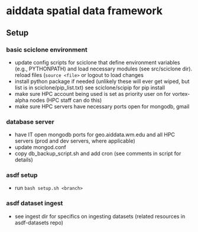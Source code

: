 # aiddata spatial data framework


## Setup

### basic sciclone environment
- update config scripts for sciclone that define environment variables (e.g., PYTHONPATH) and load necessary modules (see src/sciclone dir). reload files (`source <file>` or logout to load changes
- install python package if needed (unlikely these will ever get wiped, but list is in sciclone/pip_list.txt) see sciclone/scipip for pip install
- make sure HPC account being used is set as priority user on for vortex-alpha nodes (HPC staff can do this)
- make sure HPC servers have necessary ports open for mongodb, gmail


### database server
- have IT open mongodb ports for geo.aiddata.wm.edu and all HPC servers (prod and dev servers, where applicable)
- update mongod.conf
- copy db_backup_script.sh and add cron (see comments in script for details)


### asdf setup
- run `bash setup.sh <branch>`

### asdf dataset ingest
- see ingest dir for specifics on ingesting datasets (related resources in asdf-datasets repo)


